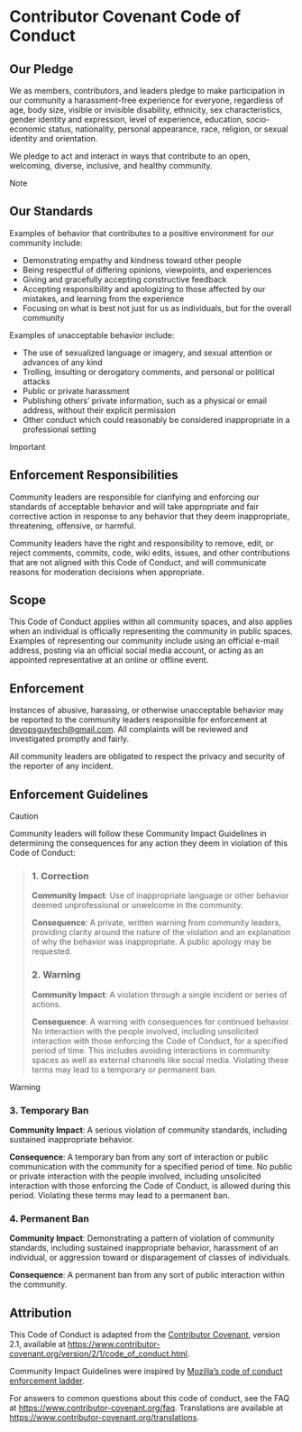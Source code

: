 # Contributor Covenant Code of Conduct

## Our Pledge

We as members, contributors, and leaders pledge to make participation in our community a harassment-free experience for everyone, regardless of age, body size, visible or invisible disability, ethnicity, sex characteristics, gender identity and expression, level of experience, education, socio-economic status, nationality, personal appearance, race, religion, or sexual identity and orientation.

We pledge to act and interact in ways that contribute to an open, welcoming, diverse, inclusive, and healthy community.

> [!NOTE]
>
> ## Our Standards
>
> Examples of behavior that contributes to a positive environment for our community include:
>
> * Demonstrating empathy and kindness toward other people
> * Being respectful of differing opinions, viewpoints, and experiences
> * Giving and gracefully accepting constructive feedback
> * Accepting responsibility and apologizing to those affected by our mistakes, and learning from the experience
> * Focusing on what is best not just for us as individuals, but for the overall community
>
> Examples of unacceptable behavior include:
>
> * The use of sexualized language or imagery, and sexual attention or advances of any kind
> * Trolling, insulting or derogatory comments, and personal or political attacks
> * Public or private harassment
> * Publishing others’ private information, such as a physical or email address, without their explicit permission
> * Other conduct which could reasonably be considered inappropriate in a professional setting

> [!IMPORTANT]
>
> ## Enforcement Responsibilities
>
> Community leaders are responsible for clarifying and enforcing our standards of acceptable behavior and will take appropriate and fair corrective action in response to any behavior that they deem inappropriate, threatening, offensive, or harmful.
>
> Community leaders have the right and responsibility to remove, edit, or reject comments, commits, code, wiki edits, issues, and other contributions that are not aligned with this Code of Conduct, and will communicate reasons for moderation decisions when appropriate.

## Scope

This Code of Conduct applies within all community spaces, and also applies when an individual is officially representing the community in public spaces. Examples of representing our community include using an official e-mail address, posting via an official social media account, or acting as an appointed representative at an online or offline event.

## Enforcement

Instances of abusive, harassing, or otherwise unacceptable behavior may be reported to the community leaders responsible for enforcement at devopsguytech@gmail.com. All complaints will be reviewed and investigated promptly and fairly.

All community leaders are obligated to respect the privacy and security of the reporter of any incident.

## Enforcement Guidelines

> [!CAUTION]
Community leaders will follow these Community Impact Guidelines in determining the consequences for any action they deem in violation of this Code of Conduct:
>
> ### 1. Correction
>
>**Community Impact**: Use of inappropriate language or other behavior deemed unprofessional or unwelcome in the community.
>
>**Consequence**: A private, written warning from community leaders, providing clarity around the nature of the violation and an explanation of why the behavior was inappropriate. A public apology may be requested.
>
> ### 2. Warning
>
> **Community Impact**: A violation through a single incident or series of actions.
>
> **Consequence**: A warning with consequences for continued behavior. No interaction with the people involved, including unsolicited interaction with those enforcing the Code of Conduct, for a specified period of time. This includes avoiding interactions in community spaces as well as external channels like social media. Violating these terms may lead to a temporary or permanent ban.

> [!WARNING]
>
> ### 3. Temporary Ban
>
>**Community Impact**: A serious violation of community standards, including sustained inappropriate behavior.
>
> **Consequence**: A temporary ban from any sort of interaction or public communication with the community for a specified period of time. No public or private interaction with the people involved, including unsolicited interaction with those enforcing the Code of Conduct, is allowed during this period. Violating these terms may lead to a permanent ban.
>
> ### 4. Permanent Ban
>
> **Community Impact**: Demonstrating a pattern of violation of community standards, including sustained inappropriate behavior, harassment of an individual, or aggression toward or disparagement of classes of individuals.
>
> **Consequence**: A permanent ban from any sort of public interaction within the community.

## Attribution

This Code of Conduct is adapted from the [Contributor Covenant](https://www.contributor-covenant.org), version 2.1, available at <https://www.contributor-covenant.org/version/2/1/code_of_conduct.html>.

Community Impact Guidelines were inspired by [Mozilla’s code of conduct enforcement ladder](https://github.com/mozilla/diversity).

For answers to common questions about this code of conduct, see the FAQ at <https://www.contributor-covenant.org/faq>. Translations are available at <https://www.contributor-covenant.org/translations>.
